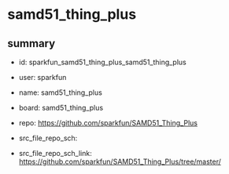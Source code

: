 # samd51_thing_plus
 
## summary 
* id: sparkfun_samd51_thing_plus_samd51_thing_plus
* user: sparkfun
* name: samd51_thing_plus
* board: samd51_thing_plus
* repo: https://github.com/sparkfun/SAMD51_Thing_Plus



* src_file_repo_sch: 
* src_file_repo_sch_link: https://github.com/sparkfun/SAMD51_Thing_Plus/tree/master/




